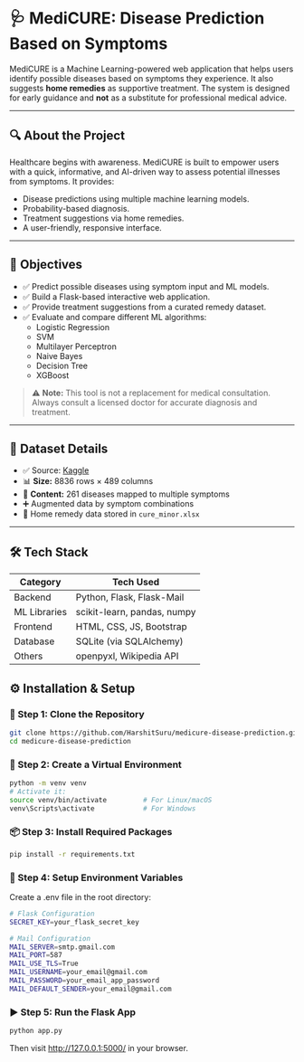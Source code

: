 # 🩺 MediCURE: Disease Prediction Based on Symptoms

MediCURE is a Machine Learning-powered web application that helps users identify possible diseases based on symptoms they experience. It also suggests **home remedies** as supportive treatment. The system is designed for early guidance and **not** as a substitute for professional medical advice.

---

## 🔍 About the Project

Healthcare begins with awareness. MediCURE is built to empower users with a quick, informative, and AI-driven way to assess potential illnesses from symptoms. It provides:

- Disease predictions using multiple machine learning models.
- Probability-based diagnosis.
- Treatment suggestions via home remedies.
- A user-friendly, responsive interface.

---

## 🎯 Objectives

- ✅ Predict possible diseases using symptom input and ML models.
- ✅ Build a Flask-based interactive web application.
- ✅ Provide treatment suggestions from a curated remedy dataset.
- ✅ Evaluate and compare different ML algorithms:
  - Logistic Regression
  - SVM
  - Multilayer Perceptron
  - Naive Bayes
  - Decision Tree
  - XGBoost

> ⚠️ **Note:** This tool is not a replacement for medical consultation. Always consult a licensed doctor for accurate diagnosis and treatment.

---

## 📁 Dataset Details

- ✅ Source: [Kaggle](https://www.kaggle.com/)
- 📊 **Size:** 8836 rows × 489 columns
- 🧬 **Content:** 261 diseases mapped to multiple symptoms
- ➕ Augmented data by symptom combinations
- 🧾 Home remedy data stored in `cure_minor.xlsx`

---

## 🛠️ Tech Stack

| Category       | Tech Used                     |
|----------------|-------------------------------|
| Backend        | Python, Flask, Flask-Mail     |
| ML Libraries   | scikit-learn, pandas, numpy   |
| Frontend       | HTML, CSS, JS, Bootstrap      |
| Database       | SQLite (via SQLAlchemy)       |
| Others         | openpyxl, Wikipedia API       |



## ⚙️ Installation & Setup

### 🔁 Step 1: Clone the Repository
```bash
git clone https://github.com/HarshitSuru/medicure-disease-prediction.git
cd medicure-disease-prediction
```

### 🧪 Step 2: Create a Virtual Environment
```bash
python -m venv venv
# Activate it:
source venv/bin/activate         # For Linux/macOS
venv\Scripts\activate            # For Windows
```
### 📦 Step 3: Install Required Packages
```bash
pip install -r requirements.txt
```


### 🔐 Step 4: Setup Environment Variables
Create a .env file in the root directory:
```bash
# Flask Configuration
SECRET_KEY=your_flask_secret_key

# Mail Configuration
MAIL_SERVER=smtp.gmail.com
MAIL_PORT=587
MAIL_USE_TLS=True
MAIL_USERNAME=your_email@gmail.com
MAIL_PASSWORD=your_email_app_password
MAIL_DEFAULT_SENDER=your_email@gmail.com
```

### ▶️ Step 5: Run the Flask App
```bash
python app.py
```
Then visit http://127.0.0.1:5000/ in your browser.